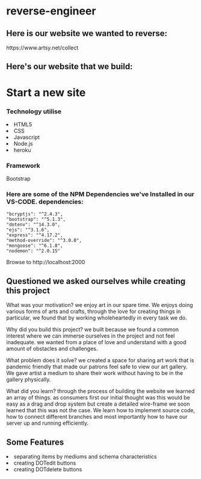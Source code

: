 # reverse-engineer

<h2> Here is our website we wanted to reverse:</h2>
https://www.artsy.net/collect 

<h2>Here's our website that we build:</h2>

<h1>Start a new site</h1>


<h3> Technology utilise </h3>
<li>  HTML5</li>
<li> CSS </l1>
<li> Javascript </l1>
<li>  Node.js </li>
<li> heroku </l1>


<h3> Framework </h3>
Bootstrap 

<h3> Here are some of the NPM Dependencies we've Installed in our VS-CODE. 
dependencies: </h3> 

    "bcryptjs": "^2.4.3",
    "bootstrap": "^5.1.3",
    "dotenv": "^14.3.0",
    "ejs": "^3.1.6",
    "express": "^4.17.2",
    "method-override": "^3.0.0",
    "mongoose": "^6.1.8",
    "nodemon": "^2.0.15"

Browse to http://localhost:2000

<!-- // some questions that needs to be answered// -->
<h2> Questioned we asked ourselves while creating this project</h2>

What was your motivation?
we enjoy art in our spare time. We enjoys doing various forms of arts and crafts, through the love for creating things in particular, we found that by working wholeheartedly in every task we do.

Why did you build this project?
we built because we found a common interest where we can immerse ourselves in the project and not feel inadequate. we wanted from a place of love and understand with a good amount of obstacles and challenges. 

What problem does it solve?
we created a space for sharing art work that is pandemic friendly that made our patrons feel safe to view our art gallery. We gave artist a medium to share their work without having to be in the gallery physically.  

What did you learn?
through the process of building the website we learned an array of things. as consumers first our initial thought was this would be easy as a drag and drop system
but create a detailed wire-frame we soon learned that this was not the case. We learn how to implement source code, how to connect different branches and most importantly how to have our server up and running efficiently.

<h2>Some Features</h2>

<li>  separating items by mediums and schema characteristics </li>
<li> creating DOTedit buttons </l1>
<li> creating DOTdelete buttons </l1>

